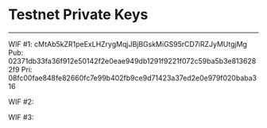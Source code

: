 # Testnet Private Keys
---
WIF #1:
cMtAb5kZR1peExLHZrygMqjJBjBGskMiGS95rCD7iRZJyMUtgjMg
Pub: 02371db33fa36f912e50142f2e0eae949db1291f9221f072c59ba5b3e8136282f9
Pri: 08fc00fae848fe82660fc7e99b402fb9ce9d71423a37ed2e0e979f020baba316

WIF #2:


WIF #3:

